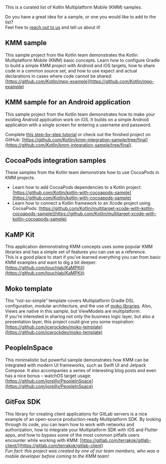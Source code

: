 [//]: # (title: Samples)
[//]: # (auxiliary-id: Samples)

This is a curated list of Kotlin Multiplatform Mobile (KMM) samples.  

Do you have a great idea for a sample, or one you would like to add to the list?  
Feel free to [reach out to us](mailto:kmm.feedback@kotlinlang.org) and tell us about it!

## KMM sample

This sample project from the Kotlin team demonstrates the Kotlin Multiplatform Mobile (KMM) basic concepts. 
Learn how to configure Gradle to build a simple KMM project with Android and iOS targets, how to share code in a common source set, and how to use expect and actual declarations in cases where code cannot be shared: [https://github.com/Kotlin/mpp-example](https://github.com/Kotlin/mpp-example)

## KMM sample for an Android application

This sample project from the Kotlin team demonstrates how to make your existing Android application work on iOS. It builds on a simple Android application with a single screen for entering a username and password.

Complete [this step-by-step tutorial](integrate-in-existing-app.md) or check out the finished project on GitHub: [https://github.com/Kotlin/kmm-integration-sample/tree/final](https://github.com/Kotlin/kmm-integration-sample/tree/final).

## CocoaPods integration samples

These samples from the Kotlin team demonstrate how to use CocoaPods in KMM projects.  
* Learn how to add CocoaPods dependencies to a Kotlin project: [https://github.com/Kotlin/kotlin-with-cocoapods-sample](https://github.com/Kotlin/kotlin-with-cocoapods-sample)  
* Learn how to connect a Kotlin framework to an Xcode project using CocoaPods: [https://github.com/Kotlin/multitarget-xcode-with-kotlin-cocoapods-sample](https://github.com/Kotlin/multitarget-xcode-with-kotlin-cocoapods-sample)

## KaMP Kit

This application demonstrating KMM concepts uses some popular KMM libraries and has a simple set of features you can use as a reference.  
This is  a good place to start if you’ve learned everything you can from basic KMM examples and want to dig a bit deeper: [https://github.com/touchlab/KaMPKit](https://github.com/touchlab/KaMPKit)

## Moko template

This “not-so-simple“ template covers Multiplatform Gradle DSL configuration, modular architecture, and the use of [moko libraries](https://moko.icerock.dev/). Also, Views are native  in this sample, but ViewModels are multiplatform.  
If you're interested in sharing not only the business logic layer, but also a presentation layer, this project could give you some inspiration: [https://github.com/icerockdev/moko-template](https://github.com/icerockdev/moko-template)

## PeopleInSpace

This minimalistic but powerful sample demonstrates how KMM can be integrated with modern UI frameworks, such as Swift UI and Jetpack Compose. It also accompanies a series of interesting blog posts and even has a nice bonus – watchOS target usage: [https://github.com/joreilly/PeopleInSpace](https://github.com/joreilly/PeopleInSpace)

## GitFox SDK

This library for creating client applications for GitLab servers is a nice example of an open-source production-ready Multiplatform SDK. By looking through its code, you can learn how to work with networks and authorization, how to integrate your Multiplatform SDK with iOS and Flutter apps, and how to bypass some of the most common pitfalls users encounter while working with KMM:
[https://gitlab.com/terrakok/gitlab-client/](https://gitlab.com/terrakok/gitlab-client)  
*Fun fact: this project was created by one of our team members, who was a mobile developer before coming to the KMM team!*
